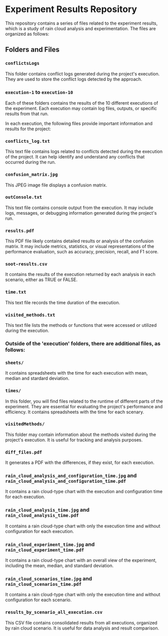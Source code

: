 # Experiment Results Repository

This repository contains a series of files related to the experiment results, which is a study of rain cloud analysis and experimentation. The files are organized as follows:

## Folders and Files

### `conflictsLogs`

This folder contains conflict logs generated during the project's execution. They are used to store the conflict logs detected by the approach.

### `execution-1` to `execution-10`

Each of these folders contains the results of the 10 different executions of the experiment. Each execution may contain log files, outputs, or specific results from that run.

In each execution, the following files provide important information and results for the project:

### `conflicts_log.txt`

This text file contains logs related to conflicts detected during the execution of the project. It can help identify and understand any conflicts that occurred during the run.

### `confusion_matrix.jpg`

This JPEG image file displays a confusion matrix.

### `outConsole.txt`

This text file contains console output from the execution. It may include logs, messages, or debugging information generated during the project's run.

### `results.pdf`

This PDF file likely contains detailed results or analysis of the confusion matrix. It may include metrics, statistics, or visual representations of the performance evaluation, such as accuracy, precision, recall, and F1 score.

### `soot-results.csv`

It contains the results of the execution returned by each analysis in each scenario, either as TRUE or FALSE.

### `time.txt`

This text file records the time duration of the execution. 

### `visited_methods.txt`

This text file lists the methods or functions that were accessed or utilized during the execution.


### Outside of the 'execution' folders, there are additional files, as follows:

### `sheets/`

It contains spreadsheets with the time for each execution with mean, median and stardard deviation.

### `times/`

In this folder, you will find files related to the runtime of different parts of the experiment. They are essential for evaluating the project's performance and efficiency. It contains spreadsheets with the time for each scenary.

### `visitedMethods/`

This folder may contain information about the methods visited during the project's execution. It is useful for tracking and analysis purposes.

### `diff_files.pdf`

It generates a PDF with the differences, if they exist, for each execution.

### `rain_cloud_analysis_and_configuration_time.jpg` and `rain_cloud_analysis_and_configuration_time.pdf`

It contains a rain cloud-type chart with the execution and configuration time for each execution.

### `rain_cloud_analysis_time.jpg` and `rain_cloud_analysis_time.pdf`

It contains a rain cloud-type chart with only the execution time and without configuration for each execution.

### `rain_cloud_experiment_time.jpg` and `rain_cloud_experiment_time.pdf`

It contains a rain cloud-type chart with an overall view of the experiment, including the mean, median, and standard deviation.

### `rain_cloud_scenarios_time.jpg` and `rain_cloud_scenarios_time.pdf`

It contains a rain cloud-type chart with only the execution time and without configuration for each scenario.

### `results_by_scenario_all_execution.csv`

This CSV file contains consolidated results from all executions, organized by rain cloud scenario. It is useful for data analysis and result comparison.
